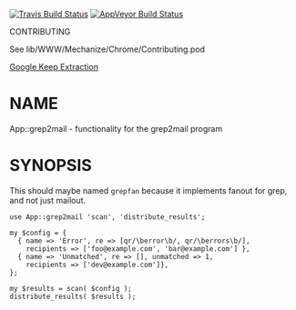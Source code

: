 
[![Travis Build Status](https://travis-ci.org/Corion/App-grep2mail.svg?branch=master)](https://travis-ci.org/Corion/App-grep2mail)
[![AppVeyor Build Status](https://ci.appveyor.com/api/projects/status/github/Corion/App-grep2mail?branch=master&svg=true)](https://ci.appveyor.com/project/Corion/App-grep2mail)

CONTRIBUTING

See lib/WWW/Mechanize/Chrome/Contributing.pod

[Google Keep Extraction](https://github.com/Corion/WWW-Mechanize-Chrome/raw/master/demo/keep-export-demo.mp4)

# NAME

App::grep2mail - functionality for the grep2mail program

# SYNOPSIS

This should maybe named `grepfan` because it implements fanout for grep,
and not just mailout.

    use App::grep2mail 'scan', 'distribute_results';

    my $config = {
      { name => 'Error', re => [qr/\berror\b/, qr/\berrors\b/],
        recipients => ['foo@example.com', 'bar@example.com'] },
      { name => 'Unmatched', re => [], unmatched => 1,
        recipients => ['dev@example.com']},
    };

    my $results = scan( $config );
    distribute_results( $results );
